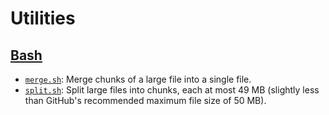 # Utilities

## [Bash](./bash/)

* [`merge.sh`](./bash/merge.sh): Merge chunks of a large file into a single file.
* [`split.sh`](./bash/split.sh): Split large files into chunks, each at most 49 MB (slightly less than GitHub's recommended maximum file size of 50 MB).
